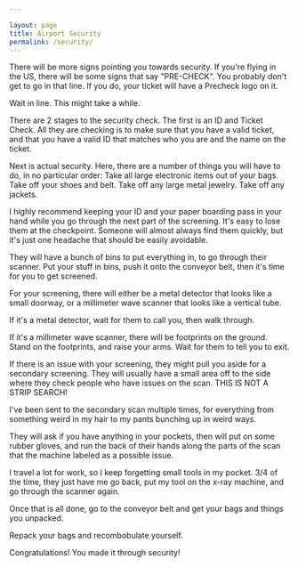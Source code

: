 ```yaml
---

layout: page
title: Airport Security
permalink: /security/
---
```


There will be more signs pointing you towards security. If you're flying in the US, there will be some signs that say "PRE-CHECK". You probably don't get to go in that line. If you do, your ticket will have a Precheck logo on it.

Wait in line. This might take a while.

There are 2 stages to the security check. The first is an ID and Ticket Check. All they are checking is to make sure that you have a valid ticket, and that you have a valid ID that matches who you are and the name on the ticket.

Next is actual security. Here, there are a number of things you will have to do, in no particular order: Take all large electronic items out of your bags. Take off your shoes and belt. Take off any large metal jewelry. Take off any jackets.

I highly recommend keeping your ID and your paper boarding pass in your hand while you go through the next part of the screening. It's easy to lose them at the checkpoint. Someone will almost always find them quickly, but it's just one headache that should be easily avoidable.

They will have a bunch of bins to put everything in, to go through their scanner. Put your stuff in bins, push it onto the conveyor belt, then it's time for you to get screened.

For your screening, there will either be a metal detector that looks like a small doorway, or a millimeter wave scanner that looks like a vertical tube.

If it's a metal detector, wait for them to call you, then walk through.

If it's a millimeter wave scanner, there will be footprints on the ground. Stand on the footprints, and raise your arms. Wait for them to tell you to exit.

If there is an issue with your screening, they might pull you aside for a secondary screening. They will usually have a small area off to the side where they check people who have issues on the scan. THIS IS NOT A STRIP SEARCH!

I've been sent to the secondary scan multiple times, for everything from something weird in my hair to my pants bunching up in weird ways.

They will ask if you have anything in your pockets, then will put on some rubber gloves, and run the back of their hands along the parts of the scan that the machine labeled as a possible issue.

I travel a lot for work, so I keep forgetting small tools in my pocket. 3/4 of the time, they just have me go back, put my tool on the x-ray machine, and go through the scanner again.

Once that is all done, go to the conveyor belt and get your bags and things you unpacked.

Repack your bags and recombobulate yourself.

Congratulations! You made it through security!
